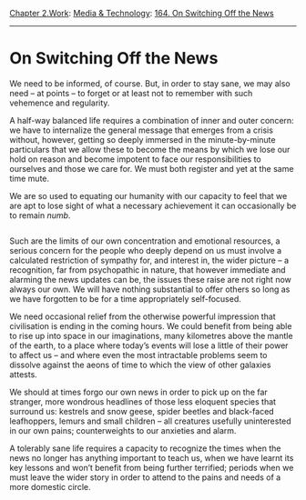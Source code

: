 [Chapter 2.Work](https://www.theschooloflife.com/thebookoflife/category/work/): [Media & Technology](https://www.theschooloflife.com/thebookoflife/category/work/media-and-technology/): [164. On Switching Off the News](https://www.theschooloflife.com/thebookoflife/on-switching-off-the-news/)

* * *

# On Switching Off the News

We need to be informed, of course. But, in order to stay sane, we may also need – at points – to forget or at least not to remember with such vehemence and regularity.

A half-way balanced life requires a combination of inner and outer concern: we have to internalize the general message that emerges from a crisis without, however, getting so deeply immersed in the minute-by-minute particulars that we allow these to become the means by which we lose our hold on reason and become impotent to face our responsibilities to ourselves and those we care for. We must both register and yet at the same time mute.&nbsp;

We are so used to equating our humanity with our capacity to feel that we are apt to lose sight of what a necessary achievement it can occasionally be to remain _numb_.&nbsp;

<figure class="aligncenter"><img src="https://www.theschooloflife.com/thebookoflife/wp-content/uploads/2020/03/dieter-rams-3.jpg" alt="" class="wp-image-24216" srcset="https://www.theschooloflife.com/thebookoflife/wp-content/uploads/2020/03/dieter-rams-3.jpg 620w, https://www.theschooloflife.com/thebookoflife/wp-content/uploads/2020/03/dieter-rams-3-300x255.jpg 300w" sizes="(max-width: 620px) 100vw, 620px"></figure>

Such are the limits of our own concentration and emotional resources, a serious concern for the people who deeply depend on us must involve a calculated restriction of sympathy for, and interest in, the wider picture – a recognition, far from psychopathic in nature, that however immediate and alarming the news updates can be, the issues these raise are not right now always our own. We will have nothing substantial to offer others so long as we have forgotten to be for a time appropriately self-focused.

We need occasional relief from the otherwise powerful impression that civilisation is ending in the coming hours. We could benefit from being able to rise up into space in our imaginations, many kilometres above the mantle of the earth, to a place where today’s events will lose a little of their power to affect us – and where even the most intractable problems seem to dissolve against the aeons of time to which the view of other galaxies attests.&nbsp;

We should at times forgo our own news in order to pick up on the far stranger, more wondrous headlines of those less eloquent species that surround us: kestrels and snow geese, spider beetles and black-faced leafhoppers, lemurs and small children – all creatures usefully uninterested in our own pains; counterweights to our anxieties and alarm.&nbsp;

A tolerably sane life requires a capacity to recognize the times when the news no longer has anything important to teach us, when we have learnt its key lessons and won’t benefit from being further terrified; periods when we must leave the wider story in order to attend to the pains and needs of a more domestic circle.
